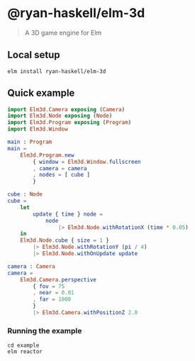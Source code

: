 # @ryan-haskell/elm-3d
> A 3D game engine for Elm

## Local setup 

```
elm install ryan-haskell/elm-3d
```

## Quick example

```elm
import Elm3d.Camera exposing (Camera)
import Elm3d.Node exposing (Node)
import Elm3d.Program exposing (Program)
import Elm3d.Window

main : Program
main =
    Elm3d.Program.new
        { window = Elm3d.Window.fullscreen
        , camera = camera
        , nodes = [ cube ]
        }

cube : Node
cube =
    let
        update { time } node =
            node
                |> Elm3d.Node.withRotationX (time * 0.05)
    in
    Elm3d.Node.cube { size = 1 }
        |> Elm3d.Node.withRotationY (pi / 4)
        |> Elm3d.Node.withOnUpdate update

camera : Camera
camera =
    Elm3d.Camera.perspective
        { fov = 75
        , near = 0.01
        , far = 1000
        }
        |> Elm3d.Camera.withPositionZ 2.0
```

### Running the example

```
cd example
elm reactor
```